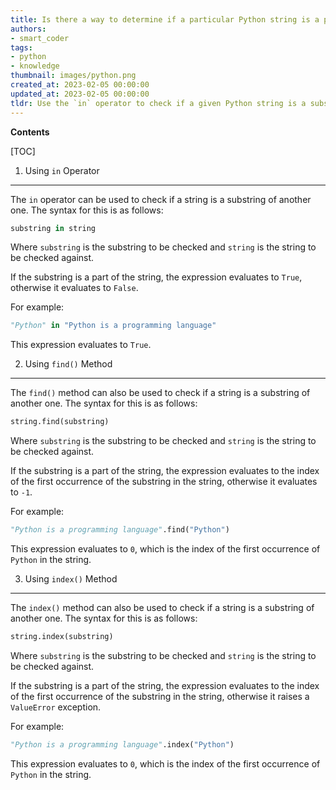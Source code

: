 ```yaml
---
title: Is there a way to determine if a particular Python string is a part of another string?
authors:
- smart_coder
tags:
- python
- knowledge
thumbnail: images/python.png
created_at: 2023-02-05 00:00:00
updated_at: 2023-02-05 00:00:00
tldr: Use the `in` operator to check if a given Python string is a substring of another one.
---
```


**Contents**

[TOC]

1. Using `in` Operator
--------------------------------
The `in` operator can be used to check if a string is a substring of another one. The syntax for this is as follows:

```python
substring in string
```

Where `substring` is the substring to be checked and `string` is the string to be checked against.

If the substring is a part of the string, the expression evaluates to `True`, otherwise it evaluates to `False`.

For example:

```python
"Python" in "Python is a programming language"
```

This expression evaluates to `True`.

2. Using `find()` Method
--------------------------------
The `find()` method can also be used to check if a string is a substring of another one. The syntax for this is as follows:

```python
string.find(substring)
```

Where `substring` is the substring to be checked and `string` is the string to be checked against.

If the substring is a part of the string, the expression evaluates to the index of the first occurrence of the substring in the string, otherwise it evaluates to `-1`.

For example:

```python
"Python is a programming language".find("Python")
```

This expression evaluates to `0`, which is the index of the first occurrence of `Python` in the string.

3. Using `index()` Method
--------------------------------
The `index()` method can also be used to check if a string is a substring of another one. The syntax for this is as follows:

```python
string.index(substring)
```

Where `substring` is the substring to be checked and `string` is the string to be checked against.

If the substring is a part of the string, the expression evaluates to the index of the first occurrence of the substring in the string, otherwise it raises a `ValueError` exception.

For example:

```python
"Python is a programming language".index("Python")
```

This expression evaluates to `0`, which is the index of the first occurrence of `Python` in the string.
